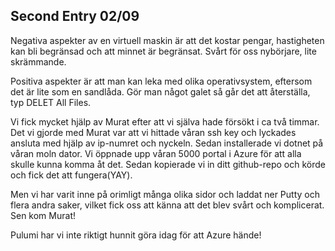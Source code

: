 ## Second Entry 02/09

Negativa aspekter av en virtuell maskin är att det kostar pengar, hastigheten kan bli begränsad och att minnet är begränsat.  Svårt för oss nybörjare, lite skrämmande.

Positiva aspekter är att man kan leka med olika operativsystem, eftersom det är lite som en sandlåda. Gör man något galet så går det att återställa, typ DELET All Files.



Vi fick mycket hjälp av Murat efter att vi själva hade försökt i ca två timmar. Det vi gjorde med Murat var att vi hittade våran ssh key och lyckades ansluta med hjälp av ip-numret och nyckeln.  Sedan installerade vi dotnet på våran moln dator. Vi öppnade upp våran 5000 portal i Azure för att alla skulle kunna komma åt det. Sedan kopierade vi in ditt github-repo och körde och fick det att fungera(YAY).

Men vi har varit inne på orimligt många olika sidor och laddat ner Putty och flera andra saker, vilket fick oss att känna att det blev svårt och komplicerat. Sen kom Murat!





Pulumi har vi inte riktigt hunnit göra idag för att Azure hände!